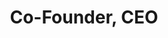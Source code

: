 ---
name:       Rachel St.Clair, PhD
username:   Rachel-St-Clair
title:      Co-Founder, CEO
image:      assets/img/team/1.png
bio:        "Leading thinker on the intersection of computing, math & neuroscience. 20+ Papers published, several citations. Center for Future Mind Fellow."

# Additional Roles
leader:     true
---
